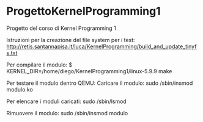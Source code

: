 # ProgettoKernelProgramming1
Progetto del corso di Kernel Programming 1


Istruzioni per la creazione del file system per i test:
http://retis.santannapisa.it/luca/KernelProgramming/build_and_update_tinyfs.txt


Per compilare il modulo:
$ KERNEL_DIR=/home/diego/KernelProgramming1/linux-5.9.9 make

Per testare il modulo dentro QEMU:
Caricare il modulo:
sudo /sbin/insmod modulo.ko

Per elencare i moduli caricati:
sudo /sbin/lsmod

Rimuovere il modulo:
sudo /sbin/insmod modulo
